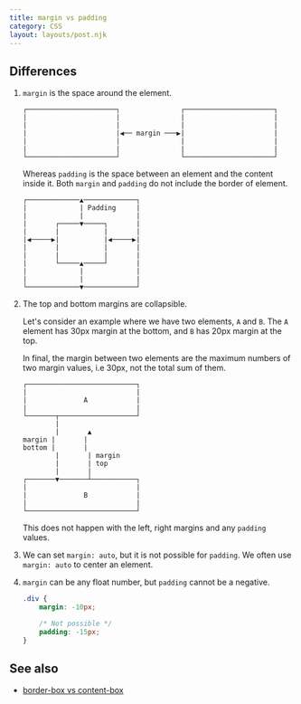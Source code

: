 ```yaml
---
title: margin vs padding
category: CSS
layout: layouts/post.njk
---
```


## Differences

1. `margin` is the space around the element.

    ```shell
    ┌──────────────────────┐               ┌──────────────────────┐
    |                      |               |                      |
    |                      |               |                      |
    |                      |◀︎── margin ───▶︎|                      |
    |                      |               |                      |
    |                      |               |                      |
    └──────────────────────┘               └──────────────────────┘
    ```

    Whereas `padding` is the space between an element and the content inside it. Both `margin` and `padding` do not include the border of element.

    ```shell
    ┌─────────────▲─────────────┐
    |             | Padding     |
    |             |             |
    |       ┌─────▼─────┐       |
    |       |           |       |
    |◀︎─────▶︎|           |◀︎─────▶︎|
    |       |           |       |
    |       |           |       |
    |       └─────▲─────┘       |
    |             |             |
    |             |             |
    └─────────────▼─────────────┘
    ```

2. The top and bottom margins are collapsible.

    Let's consider an example where we have two elements, `A` and `B`. The `A` element has 30px margin at the bottom, and `B` has 20px margin at the top.

    In final, the margin between two elements are the maximum numbers of two margin values, i.e 30px, not the total sum of them.

    ```shell
    ┌───────────────────────────┐
    |                           |
    |              A            |
    |                           |
    └───────┬───────────────────┘
            |
            |       ▲
    margin |       |
    bottom |       |
            |       | margin
            |       | top
            |       |
    ┌───────▼───────┴───────────┐
    |                           |
    |              B            |
    |                           |
    └───────────────────────────┘
    ```

    This does not happen with the left, right margins and any `padding` values.

3. We can set `margin: auto`, but it is not possible for `padding`. We often use `margin: auto` to center an element.
4. `margin` can be any float number, but `padding` cannot be a negative.

    ```css
    .div {
        margin: -10px;

        /* Not possible */
        padding: -15px;
    }
    ```

## See also

-   [border-box vs content-box](/border-box-vs-content-box)
